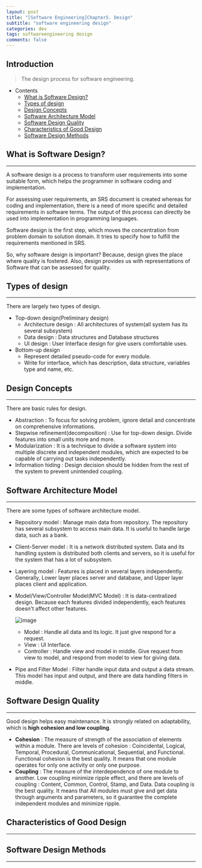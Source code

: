 ```yaml
---
layout: post
title: "[Software Engineering]Chapter5. Design"
subtitle: "software engineering design"
categories: dev
tags: softwareengineering design
comments: false
---
```


## Introduction
> The design process for software engineering.

- Contents
	- [What is Software Design?](#what-is-software-design)
	- [Types of design](#types-of-design)
	- [Design Concepts](#design-concepts)
	- [Software Architecture Model](#software-architecture-model)
	- [Software Design Quality](#software-design-quality)
  - [Characteristics of Good Design](#characteristics-of-good-design)
  - [Software Design Methods](#software-design-methods)
  
## What is Software Design?
---
A software design is a process to transform user requirements into some suitable form, which helps the programmer in software coding and implementation.

For assessing user requirements, an SRS document is created whereas for coding and implementation, there is a need of more specific and detailed requirements in software terms. The output of this process can directly be used into implementation in programming languages.

Software design is the first step, which moves the concentration from problem domain to solution domain. It tries to specify how to fulfill the requirements mentioned in SRS.

So, why software design is important? Because, design gives the place where quality is fostered. Also, design provides us with representations of Software that can be assessed for quality.



## Types of design
---
There are largely two types of design.

- Top-down design(Preliminary design)
  - Architecture design : All architectures of system(all system has its several subsystem)
  - Data design : Data structures and Database structures
  - UI design : User Interface design for give users comfortable uses.
- Bottom-up design
  - Represent detailed pseudo-code for every module.
  - Write for interface, which has description, data structure, variables type and name, etc.



## Design Concepts

---
There are basic rules for design.

- Abstraction : To focus for solving problem, ignore detail and concentrate on comprehensive informations.
- Stepwise refinement(decomposition) : Use for top-down design. Divide features into small units more and more.
- Modularization : It is a technique to divide a software system into multiple discrete and independent modules, which are expected to be capable of carrying out tasks independently. 
- Information hiding : Design decision should be hidden from the rest of the system to prevent unintended coupling.



## Software Architecture Model
---
There are some types of software architecture model.

- Repository model : Manage main data from repository. The repository has several subsystem to access main data. It is useful to handle large data, such as a bank.

- Client-Server model : It is a network distributed system. Data and its handling system is distributed both clients and servers, so it is useful for the system that has a lot of subsystem.

- Layering model : Features is placed in several layers independently. Generally, Lower layer places server and database, and Upper layer places client and application.

- Model/View/Controller Model(MVC Model) : It is data-centralized design. Because each features divided independently, each features doesn't affect other features.

  ![image](https://github.com/yeosu623/yeosu623.github.io/assets/72304945/ec0b1978-4c96-4069-a3af-585b5c92943d)

  - Model : Handle all data and its logic. It just give respond for a request.
  - View : UI Interface.
  - Controller : Handle view and model in middle. Give request from view to model, and respond from model to view for giving data.

- Pipe and Filter Model : Filter handle input data and output a data stream. This model has input and output, and there are data handling filters in middle.



## Software Design Quality
---
Good design helps easy maintenance. It is strongly related on adaptability, which is **high cohesion and low coupling**.

- **Cohesion** : The measure of strength of the association of elements within a module. There are levels of cohesion : Coincidental, Logical, Temporal, Procedural, Communicational, Sequential, and Functional. Functional cohesion is the best quality. It means that one module operates for only one activity or only one purpose.
- **Coupling** : The measure of the interdependence of one module to another. Low coupling minimize ripple effect, and there are levels of coupling : Content, Common, Control, Stamp, and Data. Data coupling is the best quality. It means that  All modules must give and get data through arguments and parameters, so it guarantee the complete independent modules and minimize ripple.



## Characteristics of Good Design

---





## Software Design Methods

---

